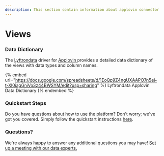 ```yaml
---
description: This section contain information about applovin connector views information
---
```


# Views

### Data Dictionary

The [Lyftrondata](https://www.lyftrondata.com/) driver for [Applovin](https://www.lyftrondata.com/integration/Applovin/)[ ](https://www.lyftrondata.com/integration/applovin/)provides a detailed data dictionary of the views with data types and column names.

{% embed url="https://docs.google.com/spreadsheets/d/1EoQp9Z4ngUXAAPO7n5ei-t-Xl0iagGniVo3z44BWSYM/edit?usp=sharing" %}
Lyftrondata Applovin Data Dictionary
{% endembed %}

### Quickstart Steps

Do you have questions about how to use the platform? Don't worry; we've got you covered. Simply follow the quickstart instructions [here](../../../../quickstart-steps.md).

### Questions? <a href="#questions" id="questions"></a>

We're always happy to answer any additional questions you may have! [Set up a meeting with our data experts.](https://www.lyftrondata.com/book-a-meeting/)


